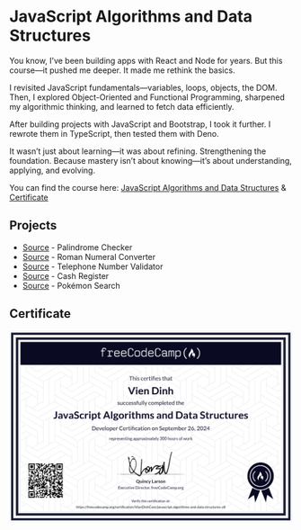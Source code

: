 # JavaScript Algorithms and Data Structures

You know, I’ve been building apps with React and Node for years. But this course—it pushed me deeper. It made me rethink the basics.

I revisited JavaScript fundamentals—variables, loops, objects, the DOM. Then, I explored Object-Oriented and Functional Programming, sharpened my algorithmic thinking, and learned to fetch data efficiently.

After building projects with JavaScript and Bootstrap, I took it further. I rewrote them in TypeScript, then tested them with Deno.

It wasn’t just about learning—it was about refining. Strengthening the foundation. Because mastery isn’t about knowing—it’s about understanding, applying, and evolving.

You can find the course here: [JavaScript Algorithms and Data Structures](https://www.freecodecamp.org/learn/javascript-algorithms-and-data-structures-v8/) & [Certificate](https://www.freecodecamp.org/certification/VienDinhCom/javascript-algorithms-and-data-structures-v8)

## Projects

- [Source](projects/palindrome-checker.ts) - Palindrome Checker
- [Source](projects/roman-numeral-converter.ts) - Roman Numeral Converter
- [Source](projects/telephone-number-validator.ts) - Telephone Number Validator
- [Source](projects/cash-register.ts) - Cash Register
- [Source](projects/pokemon-search.ts) - Pokémon Search

## Certificate

<a href="https://www.freecodecamp.org/certification/VienDinhCom/javascript-algorithms-and-data-structures-v8">
  <img src="certificate.png" alt="JavaScript Algorithms and Data Structures Certificate" title="Click here to verify it on freeCodeCamp">
</a>
